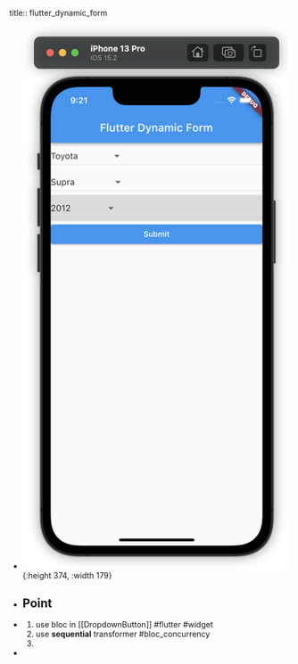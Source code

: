 title:: flutter_dynamic_form

- ![image.png](../assets/image_1654219266158_0.png){:height 374, :width 179}
- ## Point
- 1. use bloc in [[DropdownButton]] #flutter #widget 
  2. use **sequential** transformer #bloc_concurrency
  3.
-